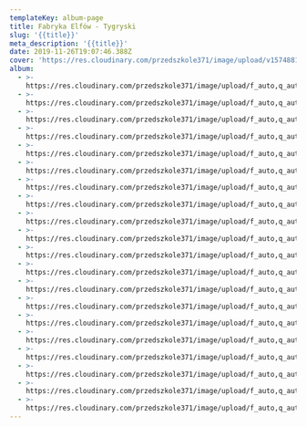 ```yaml
---
templateKey: album-page
title: Fabryka Elfów - Tygryski
slug: '{{title}}'
meta_description: '{{title}}'
date: 2019-11-26T19:07:46.388Z
cover: 'https://res.cloudinary.com/przedszkole371/image/upload/v1574881735/Albumy%20zdj%C4%99%C4%87/2019/Fabryka%20Elf%C3%B3w%20-%20Tygryski/ezbroh4cimlt7iax5p1r.jpg'
album:
  - >-
    https://res.cloudinary.com/przedszkole371/image/upload/f_auto,q_auto/c_fill,w_1200/v1574881774/Albumy%20zdj%C4%99%C4%87/2019/Fabryka%20Elf%C3%B3w%20-%20Tygryski/z0g4leal93if0kzfyjr7.jpg
  - >-
    https://res.cloudinary.com/przedszkole371/image/upload/f_auto,q_auto/c_fill,w_1200/v1574881761/Albumy%20zdj%C4%99%C4%87/2019/Fabryka%20Elf%C3%B3w%20-%20Tygryski/qqpskebaetg5ypq7c4yt.jpg
  - >-
    https://res.cloudinary.com/przedszkole371/image/upload/f_auto,q_auto/c_fill,w_1200/v1574881754/Albumy%20zdj%C4%99%C4%87/2019/Fabryka%20Elf%C3%B3w%20-%20Tygryski/rxcnbtzfzdhkmiguquln.jpg
  - >-
    https://res.cloudinary.com/przedszkole371/image/upload/f_auto,q_auto/c_fill,w_1200/v1574881735/Albumy%20zdj%C4%99%C4%87/2019/Fabryka%20Elf%C3%B3w%20-%20Tygryski/togrt9g18oybxgsdmbo2.jpg
  - >-
    https://res.cloudinary.com/przedszkole371/image/upload/f_auto,q_auto/c_fill,w_1200/v1574881735/Albumy%20zdj%C4%99%C4%87/2019/Fabryka%20Elf%C3%B3w%20-%20Tygryski/pkr1jaqeseb4mn7bswvw.jpg
  - >-
    https://res.cloudinary.com/przedszkole371/image/upload/f_auto,q_auto/c_fill,w_1200/v1574881735/Albumy%20zdj%C4%99%C4%87/2019/Fabryka%20Elf%C3%B3w%20-%20Tygryski/ogkpbe40trc0xsdv4fgr.jpg
  - >-
    https://res.cloudinary.com/przedszkole371/image/upload/f_auto,q_auto/c_fill,w_1200/v1574881735/Albumy%20zdj%C4%99%C4%87/2019/Fabryka%20Elf%C3%B3w%20-%20Tygryski/ezbroh4cimlt7iax5p1r.jpg
  - >-
    https://res.cloudinary.com/przedszkole371/image/upload/f_auto,q_auto/c_fill,w_1200/v1574881735/Albumy%20zdj%C4%99%C4%87/2019/Fabryka%20Elf%C3%B3w%20-%20Tygryski/kuypiuphy9oafnhu7cak.jpg
  - >-
    https://res.cloudinary.com/przedszkole371/image/upload/f_auto,q_auto/c_fill,w_1200/v1574881734/Albumy%20zdj%C4%99%C4%87/2019/Fabryka%20Elf%C3%B3w%20-%20Tygryski/qa1wynlcolgnkjeurdg8.jpg
  - >-
    https://res.cloudinary.com/przedszkole371/image/upload/f_auto,q_auto/c_fill,w_1200/v1574881734/Albumy%20zdj%C4%99%C4%87/2019/Fabryka%20Elf%C3%B3w%20-%20Tygryski/zrxunimhlhka0bje9ruy.jpg
  - >-
    https://res.cloudinary.com/przedszkole371/image/upload/f_auto,q_auto/c_fill,w_1200/v1574881783/Albumy%20zdj%C4%99%C4%87/2019/Fabryka%20Elf%C3%B3w%20-%20Tygryski/pqcxdhnogqmkfzhycruh.jpg
  - >-
    https://res.cloudinary.com/przedszkole371/image/upload/f_auto,q_auto/c_fill,w_1200/v1574881785/Albumy%20zdj%C4%99%C4%87/2019/Fabryka%20Elf%C3%B3w%20-%20Tygryski/pbumiajgzkcz8zvrnijy.jpg
  - >-
    https://res.cloudinary.com/przedszkole371/image/upload/f_auto,q_auto/c_fill,w_1200/v1574881786/Albumy%20zdj%C4%99%C4%87/2019/Fabryka%20Elf%C3%B3w%20-%20Tygryski/acrfrnwchlkjmbsrecbt.jpg
  - >-
    https://res.cloudinary.com/przedszkole371/image/upload/f_auto,q_auto/c_fill,w_1200/v1574881793/Albumy%20zdj%C4%99%C4%87/2019/Fabryka%20Elf%C3%B3w%20-%20Tygryski/hce0dhe8o3aethfmcs6q.jpg
  - >-
    https://res.cloudinary.com/przedszkole371/image/upload/f_auto,q_auto/c_fill,w_1200/v1574881795/Albumy%20zdj%C4%99%C4%87/2019/Fabryka%20Elf%C3%B3w%20-%20Tygryski/xmpvlroe71uj0qusvz72.jpg
  - >-
    https://res.cloudinary.com/przedszkole371/image/upload/f_auto,q_auto/c_fill,w_1200/v1574881806/Albumy%20zdj%C4%99%C4%87/2019/Fabryka%20Elf%C3%B3w%20-%20Tygryski/cweu4bt8jwqkykouikww.jpg
  - >-
    https://res.cloudinary.com/przedszkole371/image/upload/f_auto,q_auto/c_fill,w_1200/v1574881807/Albumy%20zdj%C4%99%C4%87/2019/Fabryka%20Elf%C3%B3w%20-%20Tygryski/tajp2vcnna9kujzxw4e0.jpg
  - >-
    https://res.cloudinary.com/przedszkole371/image/upload/f_auto,q_auto/c_fill,w_1200/v1574881810/Albumy%20zdj%C4%99%C4%87/2019/Fabryka%20Elf%C3%B3w%20-%20Tygryski/snaxlmyslevisr9jieka.jpg
  - >-
    https://res.cloudinary.com/przedszkole371/image/upload/f_auto,q_auto/c_fill,w_1200/v1574881815/Albumy%20zdj%C4%99%C4%87/2019/Fabryka%20Elf%C3%B3w%20-%20Tygryski/p8seuddjvy6mch90ekzv.jpg
  - >-
    https://res.cloudinary.com/przedszkole371/image/upload/f_auto,q_auto/c_fill,w_1200/v1574881816/Albumy%20zdj%C4%99%C4%87/2019/Fabryka%20Elf%C3%B3w%20-%20Tygryski/qbn5uqnsgtc7pcyshgy8.jpg
---
```


